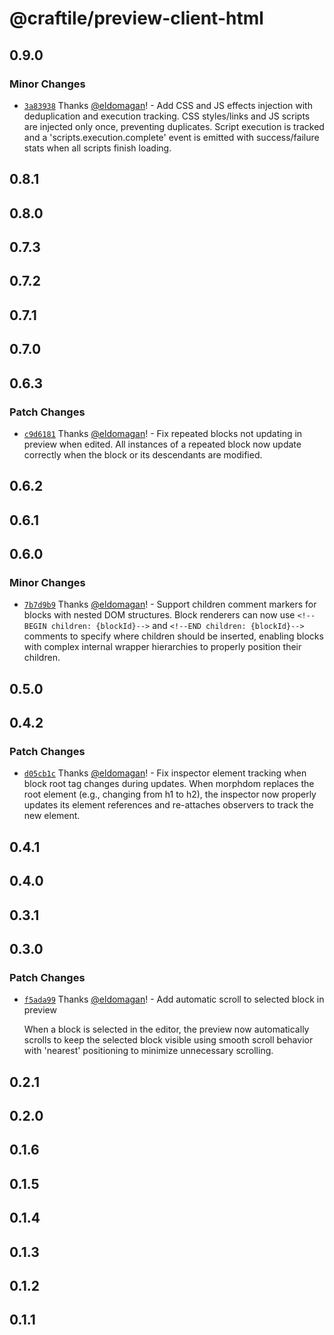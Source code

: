 # @craftile/preview-client-html

## 0.9.0

### Minor Changes

- [`3a83938`](https://github.com/craftile/editor/commit/3a839385af461944b668eafc74556cd98d7a9f04) Thanks [@eldomagan](https://github.com/eldomagan)! - Add CSS and JS effects injection with deduplication and execution tracking. CSS styles/links and JS scripts are injected only once, preventing duplicates. Script execution is tracked and a 'scripts.execution.complete' event is emitted with success/failure stats when all scripts finish loading.

## 0.8.1

## 0.8.0

## 0.7.3

## 0.7.2

## 0.7.1

## 0.7.0

## 0.6.3

### Patch Changes

- [`c9d6181`](https://github.com/craftile/editor/commit/c9d6181fb8c2cc6bb5ecbe2797133b02779f7b3e) Thanks [@eldomagan](https://github.com/eldomagan)! - Fix repeated blocks not updating in preview when edited. All instances of a repeated block now update correctly when the block or its descendants are modified.

## 0.6.2

## 0.6.1

## 0.6.0

### Minor Changes

- [`7b7d9b9`](https://github.com/craftile/editor/commit/7b7d9b9eea8b166aea81bbad42c97772c43682c4) Thanks [@eldomagan](https://github.com/eldomagan)! - Support children comment markers for blocks with nested DOM structures. Block renderers can now use `<!--BEGIN children: {blockId}-->` and `<!--END children: {blockId}-->` comments to specify where children should be inserted, enabling blocks with complex internal wrapper hierarchies to properly position their children.

## 0.5.0

## 0.4.2

### Patch Changes

- [`d05cb1c`](https://github.com/craftile/editor/commit/d05cb1c9d33a60d1a47112780419f1509b3227fd) Thanks [@eldomagan](https://github.com/eldomagan)! - Fix inspector element tracking when block root tag changes during updates. When morphdom replaces the root element (e.g., changing from h1 to h2), the inspector now properly updates its element references and re-attaches observers to track the new element.

## 0.4.1

## 0.4.0

## 0.3.1

## 0.3.0

### Patch Changes

- [`f5ada99`](https://github.com/craftile/editor/commit/f5ada994be1072d6bbc775ed2186fc41e8a77191) Thanks [@eldomagan](https://github.com/eldomagan)! - Add automatic scroll to selected block in preview

  When a block is selected in the editor, the preview now automatically scrolls to keep the selected block visible using smooth scroll behavior with 'nearest' positioning to minimize unnecessary scrolling.

## 0.2.1

## 0.2.0

## 0.1.6

## 0.1.5

## 0.1.4

## 0.1.3

## 0.1.2

## 0.1.1
